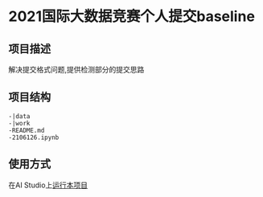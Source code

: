 # 2021国际大数据竞赛个人提交baseline

## 项目描述
解决提交格式问题,提供检测部分的提交思路

## 项目结构
```
-|data
-|work
-README.md
-2106126.ipynb
```
## 使用方式
在AI Studio上[运行本项目](https://aistudio.baidu.com/aistudio/projectdetail/2106126)

